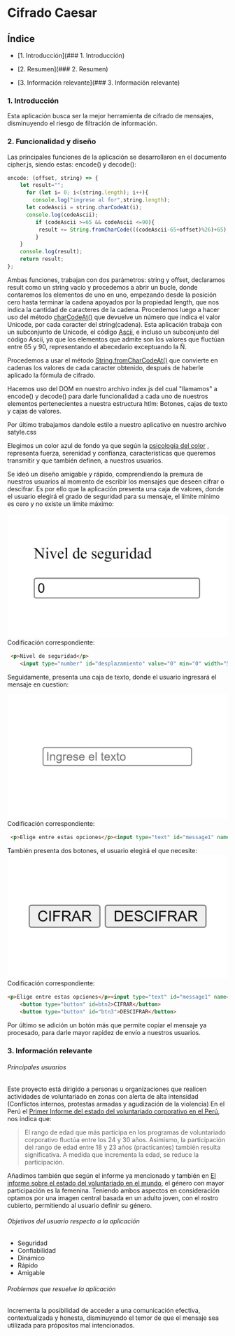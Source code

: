 # Cifrado Caesar
## Índice
* [1. Introducción](### 1. Introducción)

* [2. Resumen](### 2. Resumen)

* [3. Información relevante](### 3. Información relevante)

### 1. Introducción
Esta aplicación busca ser la mejor herramienta de cifrado de mensajes, disminuyendo el riesgo de filtración de información. 

### 2. Funcionalidad y diseño
Las principales funciones de la aplicación se desarrollaron en el documento cipher.js, siendo estas: encode() y decode():
```js
encode: (offset, string) => {
    let result="";
      for (let i= 0; i<(string.length); i++){
        console.log("ingrese al for",string.length);
      let codeAscii = string.charCodeAt(i);
      console.log(codeAscii);
         if (codeAscii >=65 && codeAscii <=90){
          result += String.fromCharCode(((codeAscii-65+offset)%26)+65);
         }
    }
    console.log(result);
    return result;
};
```
Ambas funciones, trabajan con dos parámetros: string y offset, declaramos result como un string vacío y procedemos a abrir un bucle, donde contaremos los elementos de uno en uno, empezando desde la posición cero hasta terminar la cadena apoyados por la propiedad length, que nos indica la cantidad de caracteres de la cadena.
Procedemos luego a hacer uso del método [charCodeAt()](http://www.w3bai.com/es/jsref/jsref_charcodeat.html) que devuelve un número que indica el valor Unicode, por cada caracter del string(cadena). 
Esta aplicación trabaja con un subconjunto de Unicode, el código [Ascii](https://elcodigoascii.com.ar/), e incluso un subconjunto del código Ascii, ya que los elementos que admite son los valores que fluctúan entre 65 y 90, representando el abecedario exceptuando la Ñ. 

Procedemos a usar el método [String.fromCharCodeAt()](https://developer.mozilla.org/es/docs/Web/JavaScript/Reference/Global_Objects/String/fromCharCode) que convierte en cadenas los valores de cada caracter obtenido, después de haberle aplicado la fórmula de cifrado. 

Hacemos uso del DOM en nuestro archivo index.js del cual "llamamos" a encode() y decode() para darle funcionalidad a cada uno de nuestros elementos pertenecientes a nuestra estructura htlm: Botones, cajas de texto y cajas de valores.

Por último trabajamos dandole estilo a nuestro aplicativo en nuestro archivo satyle.css

Elegimos un color azul de fondo ya que según la [psicología del color](https://www.damos.co/blog/marketing-y-branding/psicologia-del-color-como-usar-la-teoria-del-color-en-marketing-y-diseno) , representa fuerza, serenidad y confianza, características que queremos transmitir y que también definen, a nuestros usuarios.

Se ideó un diseño amigable y rápido, comprendiendo la premura de nuestros usuarios al momento de escribir los mensajes que deseen cifrar o descifrar. 
Es por ello que la aplicación presenta una caja de valores, donde el usuario elegirá el grado de seguridad para su mensaje, el límite mínimo es cero y no existe un límite máximo:

![input number](offset.png)
Codificación correspondiente:
```html
 <p>Nivel de seguridad</p>
    <input type="number" id="desplazamiento" value="0" min="0" width="5"> 
```
Seguidamente, presenta una caja de texto, donde el usuario ingresará el mensaje en cuestion:

![Ingresar el texto](inputText.png)
Codificación correspondiente:
```html
 <p>Elige entre estas opciones</p><input type="text" id="message1" name="Ingrese el texto" placeholder="Ingrese el texto">
```
También presenta dos botones, el usuario elegirá el que necesite:
![Buttons](imagenButtons.png)
Codificación correspondiente:
```html
<p>Elige entre estas opciones</p><input type="text" id="message1" name="Ingrese el texto" placeholder="Ingrese el texto">
    <button type="button" id=btn2>CIFRAR</button>
    <button type="button" id="btn3">DESCIFRAR</button>
```
Por último se adición un botón más que permite copiar el mensaje ya procesado, para darle mayor rapidez de envío a nuestros usuarios.

### 3. Información relevante

###### Principales usuarios
Este proyecto está dirigido a personas u organizaciones que realicen actividades de voluntariado en zonas con alerta de alta intensidad (Conflictos internos, protestas armadas y agudización de la violencia)
En el Perú el [Primer Informe del estado del voluntariado corporativo en el Perú](file:///C:/Users/Jammie/Downloads/Publicaci%C3%B3n%20Voluntariado%20Corporativo%20Final.pdf), nos indica que:

> El rango de edad que más participa en los programas de voluntariado corporativo fluctúa entre los 24 y 30 años. Asimismo, la participación del rango de edad entre 18 y 23 años (practicantes) también resulta significativa. A medida que incrementa la edad, se reduce la participación. 

Añadimos también que según el informe ya mencionado y también en [El informe sobre el estado del voluntariado en el mundo,](https://www.unv.org/sites/default/files/21337%20-%20SWVR%20report%20-%20SPANISH%20-%20web%20single%20pages_1.pdf) el género con mayor participación es la femenina. 
Teniendo ambos aspectos en consideración optamos por una imagen central basada en un adulto joven, con el rostro cubierto, permitiendo al usuario definir su género.

###### Objetivos del usuario respecto a la aplicación
- Seguridad
- Confiabilidad
- Dinámico
- Rápido
- Amigable
###### Problemas que resuelve la aplicación
Incrementa la posibilidad de acceder a una comunicación efectiva, contextualizada y honesta, disminuyendo el temor de que el mensaje sea utilizada para própositos mal intencionados.